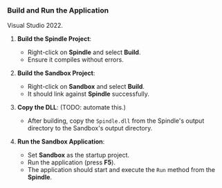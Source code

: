 ### Build and Run the Application

Visual Studio 2022.

1. **Build the Spindle Project**:
   - Right-click on **Spindle** and select **Build**.
   - Ensure it compiles without errors.

2. **Build the Sandbox Project**:
   - Right-click on **Sandbox** and select **Build**.
   - It should link against **Spindle** successfully.

3. **Copy the DLL**: (TODO: automate this.)
   - After building, copy the `Spindle.dll` from the Spindle's output directory to the Sandbox's output directory.

4. **Run the Sandbox Application**:
   - Set **Sandbox** as the startup project.
   - Run the application (press **F5**).
   - The application should start and execute the `Run` method from the **Spindle**.